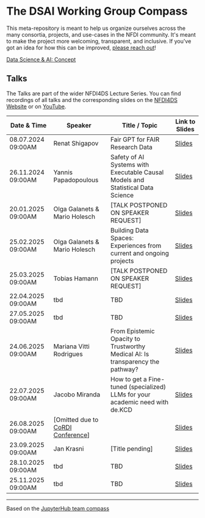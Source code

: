 # The DSAI Working Group Compass
This meta-repository is meant to help us organize ourselves across the many consortia, projects, and use-cases in the NFDI community. It's meant to make the project more welcoming, transparent, and inclusive. If you've got an idea for how this can be improved, [please reach out](https://github.com/DSAI-WG/team-compass/issues/new/choose)!

[Data Science & AI: Concept](https://zenodo.org/record/6498197#.ZBHliC8w2Lc)

## Talks

The Talks are part of the wider NFDI4DS Lecture Series. You can find
recordings of all talks and the corresponding slides on the [NFDI4DS Website](https://www.nfdi4datascience.de/community/lecture-series/) or on [YouTube](https://www.youtube.com/@nfdi4ds).

  
| Date & Time          | Speaker                      | Title / Topic                                                                                       | Link to Slides |
|----------------------|------------------------------|-----------------------------------------------------------------------------------------------------|----------------|
| 08.07.2024 09:00AM   | Renat Shigapov               | Fair GPT for FAIR Research Data                                                                     | [Slides](https://zenodo.org/records/10664554)    |
| 26.11.2024 09:00AM   | Yannis Papadopoulous         | Safety of AI Systems with Executable Causal Models and Statistical Data Science                     | [Slides](https://doi.org/10.5281/zenodo.14223981)    |
| 20.01.2025 09:00AM   | Olga Galanets & Mario Holesch| [TALK POSTPONED ON SPEAKER REQUEST]                                                                 | [Slides](#)    |
| 25.02.2025 09:00AM   | Olga Galanets & Mario Holesch| Building Data Spaces: Experiences from current and ongoing projects                                 | [Slides](https://zenodo.org/records/14906914)    |
| 25.03.2025 09:00AM   | Tobias Hamann                | [TALK POSTPONED ON SPEAKER REQUEST]                                                                 | [Slides](#)    |
| 22.04.2025 09:00AM   | tbd                          | TBD                                                                                                 | [Slides](#)    |
| 27.05.2025 09:00AM   | tbd                          | TBD                                                                                                 | [Slides](#)    |
| 24.06.2025 09:00AM   | Mariana Vitti Rodrigues      | From Epistemic Opacity to Trustworthy Medical AI: Is transparency the pathway?                      | [Slides](#)    |
| 22.07.2025 09:00AM   | Jacobo Miranda               | How to get a Fine-tuned (specialized) LLMs for your academic need with de.KCD                       | [Slides](#)    |
| 26.08.2025 09:00AM   | [Omitted due to [CoRDI Conference](https://www.nfdi.de/cordi-2025/?lang=en)]                                              |        | [Slides](#)    |
| 23.09.2025 09:00AM   | Jan Krasni                   | [Title pending]                                                                                     | [Slides](#)    |
| 28.10.2025 09:00AM   | tbd                          | TBD                                                                                                 | [Slides](#)    |
| 25.11.2025 09:00AM   | tbd                          | TBD                                                                                                 | [Slides](#)    |

---
Based on the [JupyterHub team compass](https://github.com/jupyterhub/team-compass)
